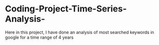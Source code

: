# Coding-Project-Time-Series-Analysis-

Here in this project, I have done an analysis of most searched keywords in google for a time range of 4 years   
